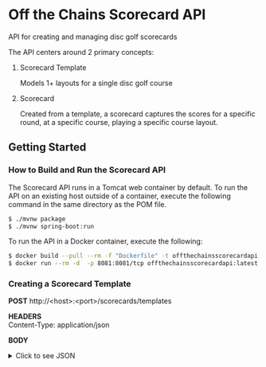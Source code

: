 # Off the Chains Scorecard API
API for creating and managing disc golf scorecards

The API centers around 2 primary concepts:
1. Scorecard Template

   Models 1+ layouts for a single disc golf course
    
2. Scorecard

   Created from a template, a scorecard captures the scores for a specific round,
   at a specific course, playing a specific course layout.
   
## Getting Started
### How to Build and Run the Scorecard API
The Scorecard API runs in a Tomcat web container by default.  To run the API on an existing host outside of a container, execute the following command in the same directory as the POM file.
```bash
$ ./mvnw package
$ ./mvnw spring-boot:run 
```
To run the API in a Docker container, execute the following:
```bash
$ docker build --pull --rm -f "Dockerfile" -t offthechainsscorecardapi:latest "."
$ docker run --rm -d  -p 8081:8081/tcp offthechainsscorecardapi:latest
```

### Creating a Scorecard Template
**POST** http://\<host>:\<port>/scorecards/templates

**HEADERS** <br/>
Content-Type: application/json

**BODY** <br/>
<details>
<summary>Click to see JSON</summary>
<p>

```json
{
  "courseName": "Central Park",
  "holes": [
    {
      "holeNumber": 1,
      "teePositions": [
        {
          "description": "RED",
          "distance": 233,
          "par": 3
        }
      ]
    },
    {
      "holeNumber": 2,
      "teePositions": [
        {
          "description": "RED",
          "distance": 339,
          "par": 3
        }
      ]
    },
    {
      "holeNumber": 3,
      "teePositions": [
        {
          "description": "RED",
          "distance": 107,
          "par": 3
        }
      ]
    },
    {
      "holeNumber": 4,
      "teePositions": [
        {
          "description": "RED",
          "distance": 329,
          "par": 3
        }
      ]
    },
    {
      "holeNumber": 5,
      "teePositions": [
        {
          "description": "RED",
          "distance": 265,
          "par": 3
        }
      ]
    },
    {
      "holeNumber": 6,
      "teePositions": [
        {
          "description": "RED",
          "distance": 292,
          "par": 3
        }
      ]
    },
    {
      "holeNumber": 7,
      "teePositions": [
        {
          "description": "RED",
          "distance": 384,
          "par": 4
        }
      ]
    },
    {
      "holeNumber": 8,
      "teePositions": [
        {
          "description": "RED",
          "distance": 221,
          "par": 3
        }
      ]
    },
    {
      "holeNumber": 9,
      "teePositions": [
        {
          "description": "RED",
          "distance": 322,
          "par": 3
        }
      ]
    },
    {
      "holeNumber": 10,
      "teePositions": [
        {
          "description": "RED",
          "distance": 341,
          "par": 3
        }
      ]
    }
  ]
}
```

</p>
</details>
